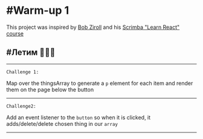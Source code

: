 # #Warm-up 1

This project was inspired by [Bob Ziroll](https://twitter.com/bobziroll) 
and his [Scrimba "Learn React" course](https://scrimba.com/learn/learnreact)

## #Летим 🚀🚀🚀

-----------------------------------------------------------------

`Challenge 1:` 

Map over the thingsArray to generate a `p` element for each item and render them on the page below the button

-----------------------------------------------------------------

`Challenge2:`

Add an event listener to the `button` so when it is clicked, it adds/delete/delete chosen thing in our `array`

-----------------------------------------------------------------
